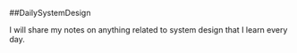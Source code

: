 ##DailySystemDesign

I will share my notes on anything related to system design that I learn every day.
